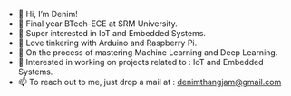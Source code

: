 - 👋 Hi, I’m Denim!
- 📖 Final year BTech-ECE at SRM University.
- 👀 Super interested in IoT and Embedded Systems.
- 🧰 Love tinkering with Arduino and Raspberry Pi.
- 🌱 On the process of mastering Machine Learning and Deep Learning.
- 💞️ Interested in working on projects related to : IoT and Embedded Systems.
- 📫 To reach out to me, just drop a mail at : denimthangjam@gmail.com

<!---
Denim-Thangjam/Denim-Thangjam is a ✨ special ✨ repository because its `README.md` (this file) appears on your GitHub profile.
You can click the Preview link to take a look at your changes.
--->
